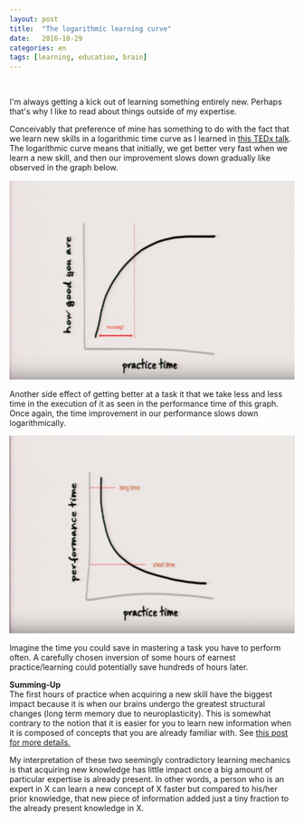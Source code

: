 ```yaml
---
layout: post
title:  "The logarithmic learning curve"
date:   2016-10-29
categories: en
tags: [learning, education, brain]
---
```

<div class="fb-like" data-href="http://karlheinzniebuhr.github.io/en/2016/10/29/the-logarithmic-learning-curve/" data-layout="button_count" data-action="recommend" data-size="small" data-show-faces="true" data-share="true"></div><br>


I'm always getting a kick out of learning something entirely new. Perhaps that's why I like to read about things outside of my expertise.

Conceivably that preference of mine has something to do with the fact that we learn new skills in a logarithmic time curve as I learned in [this TEDx talk](https://www.youtube.com/watch?v=5MgBikgcWnY&ab_channel=TEDxTalks). The logarithmic curve means that initially, we get better very fast when we learn a new skill, and then our improvement slows down gradually like observed in the graph below.
<!--more-->
![](/images/posts/how-good.png)

Another side effect of getting better at a task it that we take less and less time in the execution of it as seen in the performance time of this graph. Once again, the time improvement in our performance slows down logarithmically.

![](/images/posts/performance-time.png)

Imagine the time you could save in mastering a task you have to perform often. A carefully chosen inversion of some hours of earnest practice/learning could potentially save hundreds of hours later.

**Summing-Up**  
The first hours of practice when acquiring a new skill have the biggest impact because it is when our brains undergo the greatest structural changes (long term memory due to neuroplasticity). This is somewhat contrary to the notion that it is easier for you to learn new information when it is composed of concepts that you are already familiar with. See [this post for more details.](http://karlheinzniebuhr.github.io/en/2016/10/29/learning-faster-by-linking-information/)

My interpretation of these two seemingly contradictory learning mechanics is that acquiring new knowledge has little impact once a big amount of particular expertise is already present. In other words, a person who is an expert in X can learn a new concept of X faster but compared to his/her prior knowledge, that new piece of information added just a tiny fraction to the already present knowledge in X.
